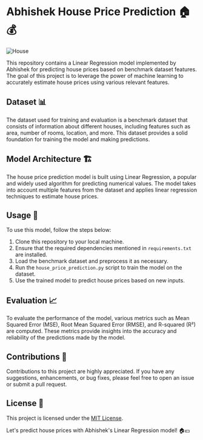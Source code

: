 # Abhishek House Price Prediction 🏠💰

![House](https://media.giphy.com/media/bxNchyjCvi4F9ttVtj/giphy.gif) 

This repository contains a Linear Regression model implemented by Abhishek for predicting house prices based on benchmark dataset features. The goal of this project is to leverage the power of machine learning to accurately estimate house prices using various relevant features.

## Dataset 📊

The dataset used for training and evaluation is a benchmark dataset that consists of information about different houses, including features such as area, number of rooms, location, and more. This dataset provides a solid foundation for training the model and making predictions.

## Model Architecture 🏗️

The house price prediction model is built using Linear Regression, a popular and widely used algorithm for predicting numerical values. The model takes into account multiple features from the dataset and applies linear regression techniques to estimate house prices.

## Usage 🚀

To use this model, follow the steps below:

1. Clone this repository to your local machine.
2. Ensure that the required dependencies mentioned in `requirements.txt` are installed.
3. Load the benchmark dataset and preprocess it as necessary.
4. Run the `house_price_prediction.py` script to train the model on the dataset.
5. Use the trained model to predict house prices based on new inputs.

## Evaluation 📈

To evaluate the performance of the model, various metrics such as Mean Squared Error (MSE), Root Mean Squared Error (RMSE), and R-squared (R²) are computed. These metrics provide insights into the accuracy and reliability of the predictions made by the model.

## Contributions 🤝

Contributions to this project are highly appreciated. If you have any suggestions, enhancements, or bug fixes, please feel free to open an issue or submit a pull request.

## License 📜

This project is licensed under the [MIT License](LICENSE).

Let's predict house prices with Abhishek's Linear Regression model! 🏠💵
